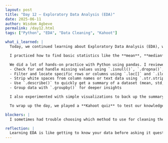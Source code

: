 ```yaml
---
layout: post
title: "Day 12 – Exploratory Data Analysis (EDA)"
date: 2025-06-11
author: Wisdom Agbeve
permalink: /day12.html
tags: ["Python", "EDA", "Data Cleaning", "Kahoot"]

what_i_learned: |
  Today, we continued learning about Exploratory Data Analysis (EDA), which is all about understanding the structure, patterns, and summaries of a dataset before doing any complex analysis or machine learning.

  I practiced how to find basic statistics like the **mean**, **median**, and **mode**. These measures of central tendency help give a general idea of how the data is behaving. I also learned how outliers can affect the mean, and why median is sometimes more reliable.

  We did a lot of hands-on practice with Python using pandas. I reviewed how to:
  - Check for and handle missing values using `.isnull()`, `.dropna()`, and `.fillna()`
  - Filter and locate specific rows or columns using `.loc[]` and `.iloc[]`
  - Strip white spaces from column names or text data using `.str.strip()`
  - Use `.describe()` to quickly get a summary of a dataset (mean, std, min, max, etc.)
  - Group data with `.groupby()` for deeper insights

  I also experimented with simple visualizations to back up the summary stats, and got more comfortable identifying trends and patterns just by looking at numbers and distributions.

  To wrap up the day, we played a **Kahoot quiz** to test our knowledge. The questions covered important EDA functions like `.dropna()`, `.mean()`, and `.groupby()`. It was a fun way to review and reinforce what we learned.

blockers: |
  I sometimes had trouble choosing which method to use for cleaning the data, especially when it came to filling missing values. Watching short videos and trying out different techniques helped me improve.

reflection: |
  Learning EDA is like getting to know your data before asking it questions. It’s a key first step that helps avoid mistakes later on. Today gave me more confidence in reading raw datasets and figuring out how to clean and summarize them. The Kahoot game made the review fun and showed me what I still need to study.
---
```

